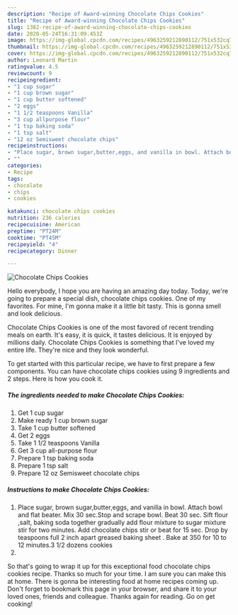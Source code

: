 ```yaml
---
description: "Recipe of Award-winning Chocolate Chips Cookies"
title: "Recipe of Award-winning Chocolate Chips Cookies"
slug: 1382-recipe-of-award-winning-chocolate-chips-cookies
date: 2020-05-24T16:31:09.453Z
image: https://img-global.cpcdn.com/recipes/4963259212890112/751x532cq70/chocolate-chips-cookies-recipe-main-photo.jpg
thumbnail: https://img-global.cpcdn.com/recipes/4963259212890112/751x532cq70/chocolate-chips-cookies-recipe-main-photo.jpg
cover: https://img-global.cpcdn.com/recipes/4963259212890112/751x532cq70/chocolate-chips-cookies-recipe-main-photo.jpg
author: Leonard Martin
ratingvalue: 4.5
reviewcount: 9
recipeingredient:
- "1 cup sugar"
- "1 cup brown sugar"
- "1 cup butter softened"
- "2 eggs"
- "1 1/2 teaspoons Vanilla"
- "3 cup allpurpose flour"
- "1 tsp baking soda"
- "1 tsp salt"
- "12 oz Semisweet chocolate chips"
recipeinstructions:
- "Place sugar, brown sugar,butter,eggs, and vanilla in bowl. Attach bowl and flat beater. Mix 30 sec.Stop and scrape bowl. Beat 30 sec. Sift flour ,salt, baking soda together gradually add flour mixture to sugar mixture stir for two minutes. Add chocolate chips stir or beat for 15 sec. Drop by teaspoons full 2 inch apart greased baking sheet . Bake at 350 for 10 to 12 minutes.3 1/2 dozens cookies"
- ""
categories:
- Recipe
tags:
- chocolate
- chips
- cookies

katakunci: chocolate chips cookies 
nutrition: 236 calories
recipecuisine: American
preptime: "PT24M"
cooktime: "PT45M"
recipeyield: "4"
recipecategory: Dinner

---
```



![Chocolate Chips Cookies](https://img-global.cpcdn.com/recipes/4963259212890112/751x532cq70/chocolate-chips-cookies-recipe-main-photo.jpg)

Hello everybody, I hope you are having an amazing day today. Today, we're going to prepare a special dish, chocolate chips cookies. One of my favorites. For mine, I'm gonna make it a little bit tasty. This is gonna smell and look delicious.

Chocolate Chips Cookies is one of the most favored of recent trending meals on earth. It's easy, it is quick, it tastes delicious. It is enjoyed by millions daily. Chocolate Chips Cookies is something that I've loved my entire life. They're nice and they look wonderful.




To get started with this particular recipe, we have to first prepare a few components. You can have chocolate chips cookies using 9 ingredients and 2 steps. Here is how you cook it.

<!--inarticleads1-->

##### The ingredients needed to make Chocolate Chips Cookies:

1. Get 1 cup sugar
1. Make ready 1 cup brown sugar
1. Take 1 cup butter softened
1. Get 2 eggs
1. Take 1 1/2 teaspoons Vanilla
1. Get 3 cup all-purpose flour
1. Prepare 1 tsp baking soda
1. Prepare 1 tsp salt
1. Prepare 12 oz Semisweet chocolate chips




<!--inarticleads2-->

##### Instructions to make Chocolate Chips Cookies:

1. Place sugar, brown sugar,butter,eggs, and vanilla in bowl. Attach bowl and flat beater. Mix 30 sec.Stop and scrape bowl. Beat 30 sec. Sift flour ,salt, baking soda together gradually add flour mixture to sugar mixture stir for two minutes. Add chocolate chips stir or beat for 15 sec. Drop by teaspoons full 2 inch apart greased baking sheet . Bake at 350 for 10 to 12 minutes.3 1/2 dozens cookies
1. 




So that's going to wrap it up for this exceptional food chocolate chips cookies recipe. Thanks so much for your time. I am sure you can make this at home. There is gonna be interesting food at home recipes coming up. Don't forget to bookmark this page in your browser, and share it to your loved ones, friends and colleague. Thanks again for reading. Go on get cooking!
